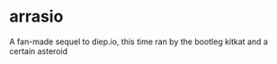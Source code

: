 # arrasio
A fan-made sequel to diep.io, this time ran  by the bootleg kitkat and a certain asteroid
